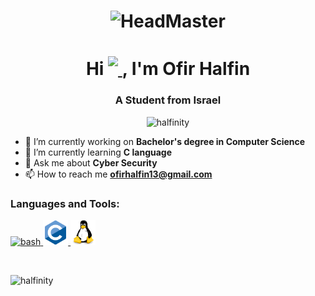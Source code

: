 <h1 align="center">
    <img src="https://github.com/OfirHalfin/Halfinity/blob/main/6171819be4c31993357d758196c75701.gif?raw=true" alt="HeadMaster" width="800" />
</h1>

<h1 align="center">Hi <a target="_blank" rel="noopener noreferrer nofollow" href="https://raw.githubusercontent.com/MartinHeinz/MartinHeinz/master/wave.gif" data-target="animated-image.originalLink">
  <img src="https://raw.githubusercontent.com/MartinHeinz/MartinHeinz/master/wave.gif" style="max-width: 30px; height: 30px; display: inline-block;" data-target="animated-image.originalImage">
</a>
, I'm Ofir Halfin</h1>
<h3 align="center">A Student from Israel</h3>

<p align="center" style="text-align: center;">
    <img src="https://komarev.com/ghpvc/?username=halfinity&label=Profile%20views&color=0e75b6&style=flat" alt="halfinity" />
</p>

- 🔭 I’m currently working on **Bachelor's degree in Computer Science**
- 🌱 I’m currently learning **C language**
- 💬 Ask me about **Cyber Security**
- 📫 How to reach me **ofirhalfin13@gmail.com**

<h3 align="left">Languages and Tools:</h3>
<p align="left">
  <a href="https://www.gnu.org/software/bash/" target="_blank" rel="noreferrer">
    <img src="https://www.vectorlogo.zone/logos/gnu_bash/gnu_bash-icon.svg" alt="bash" width="40" height="40"/>
  </a>
  <a href="https://www.cprogramming.com/" target="_blank" rel="noreferrer">
    <img src="https://raw.githubusercontent.com/devicons/devicon/master/icons/c/c-original.svg" alt="c" width="40" height="40"/>
  </a>
  <a href="https://www.linux.org/" target="_blank" rel="noreferrer">
    <img src="https://raw.githubusercontent.com/devicons/devicon/master/icons/linux/linux-original.svg" alt="linux" width="40" height="40"/>
  </a>
</p>
<br>
<p>
  <img align="left" src="https://github-readme-stats.vercel.app/api/top-langs?username=halfinity&show_icons=true&bg_color=00000000" alt="halfinity" />
</p>
